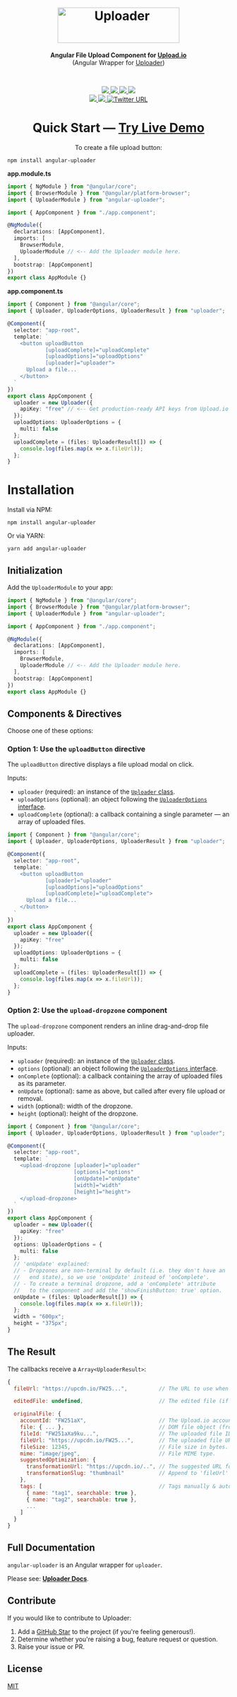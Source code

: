<h1 align="center">
  <a href="https://upload.io/uploader">
    <img alt="Uploader" width="276" height="80" src="https://raw.githubusercontent.com/upload-io/assets/master/logo-uploader.svg">
  </a>
</h1>

<p align="center"><b>Angular File Upload Component for <a href="https://upload.io/">Upload.io</a></b><br/> (Angular Wrapper for <a href="https://upload.io/uploader">Uploader</a>)</p>
<br/>
<p align="center">
  <a href="https://github.com/upload-io/angular-uploader/">
    <img src="https://img.shields.io/badge/gzipped-29%20kb-4ba0f6" />
  </a>

  <a href="https://www.npmjs.com/package/angular-uploader">
    <img src="https://img.shields.io/badge/angular--uploader-npm-4ba0f6" />
  </a>

  <a href="https://github.com/upload-io/angular-uploader/actions/workflows/ci.yml">
    <img src="https://img.shields.io/badge/build-passing-4ba0f6" />
  </a>

  <a href="https://www.npmjs.com/package/angular-uploader">
    <img src="https://img.shields.io/npm/dt/angular-uploader?color=%234ba0f6" />
  </a>
  <br/>

  <a href="https://www.npmjs.com/package/angular-uploader">
    <img src="https://img.shields.io/badge/TypeScript-included-4ba0f6" />
  </a>

  <a href="https://github.com/upload-io/angular-uploader/actions/workflows/ci.yml">
    <img src="https://img.shields.io/npms-io/maintenance-score/angular-uploader?color=4ba0f6" />
  </a>

  <a target="_blank" href="https://twitter.com/intent/tweet?text=I%20just%20found%20Uploader%20%26%20Upload.io%20%E2%80%94%20they%20make%20it%20super%20easy%20to%20upload%20files%20%E2%80%94%20installs%20with%207%20lines%20of%20code%20https%3A%2F%2Fgithub.com%2Fupload-io%2Fuploader&hashtags=javascript,opensource,js,webdev,developers&via=UploadJS">
    <img alt="Twitter URL" src="https://img.shields.io/twitter/url?style=social&url=https%3A%2F%2Fgithub.com%2Fupload-io%2Fuploader%2F" />
  </a>

</p>

<h1 align="center">
  Quick Start — <a href="https://codesandbox.io/s/angular-uploader-urtrmz?file=/src/app/app.component.ts">Try Live Demo</a>
</h1>

<p align="center">To create a file upload button:</p>

```shell
npm install angular-uploader
```

**app.module.ts**

```typescript
import { NgModule } from "@angular/core";
import { BrowserModule } from "@angular/platform-browser";
import { UploaderModule } from "angular-uploader";

import { AppComponent } from "./app.component";

@NgModule({
  declarations: [AppComponent],
  imports: [
    BrowserModule, 
    UploaderModule // <-- Add the Uploader module here.
  ],
  bootstrap: [AppComponent]
})
export class AppModule {}
```

**app.component.ts**

```typescript
import { Component } from "@angular/core";
import { Uploader, UploaderOptions, UploaderResult } from "uploader";

@Component({
  selector: "app-root",
  template: `
    <button uploadButton 
            [uploadComplete]="uploadComplete" 
            [uploadOptions]="uploadOptions" 
            [uploader]="uploader">
      Upload a file...
    </button>
  `
})
export class AppComponent {
  uploader = new Uploader({ 
    apiKey: "free" // <-- Get production-ready API keys from Upload.io
  });
  uploadOptions: UploaderOptions = {
    multi: false
  };
  uploadComplete = (files: UploaderResult[]) => {
    console.log(files.map(x => x.fileUrl));
  };
}
```

# Installation

Install via NPM:

```shell
npm install angular-uploader
```

Or via YARN:

```shell
yarn add angular-uploader
```

## Initialization

Add the `UploaderModule` to your app:

```typescript
import { NgModule } from "@angular/core";
import { BrowserModule } from "@angular/platform-browser";
import { UploaderModule } from "angular-uploader";

import { AppComponent } from "./app.component";

@NgModule({
  declarations: [AppComponent],
  imports: [
    BrowserModule, 
    UploaderModule // <-- Add the Uploader module here.
  ],
  bootstrap: [AppComponent]
})
export class AppModule {}
```

## Components & Directives

Choose one of these options:

### Option 1: Use the `uploadButton` directive

The `uploadButton` directive displays a file upload modal on click.

Inputs:

- `uploader` (required): an instance of the [`Uploader` class](https://github.com/upload-io/uploader/blob/main/lib/src/Uploader.tsx).
- `uploadOptions` (optional): an object following the [`UploaderOptions` interface](https://github.com/upload-io/uploader/blob/main/lib/src/UploaderOptions.ts).
- `uploadComplete` (optional): a callback containing a single parameter — an array of uploaded files.

```typescript
import { Component } from "@angular/core";
import { Uploader, UploaderOptions, UploaderResult } from "uploader";

@Component({
  selector: "app-root",
  template: `
    <button uploadButton 
            [uploader]="uploader"
            [uploadOptions]="uploadOptions"
            [uploadComplete]="uploadComplete">
      Upload a file...
    </button>
  `
})
export class AppComponent {
  uploader = new Uploader({ 
    apiKey: "free" 
  });
  uploadOptions: UploaderOptions = {
    multi: false
  };
  uploadComplete = (files: UploaderResult[]) => {
    console.log(files.map(x => x.fileUrl));
  };
}
```

### Option 2: Use the `upload-dropzone` component

The `upload-dropzone` component renders an inline drag-and-drop file uploader.

Inputs:

- `uploader` (required): an instance of the [`Uploader` class](https://github.com/upload-io/uploader/blob/main/lib/src/Uploader.tsx).
- `options` (optional): an object following the [`UploaderOptions` interface](https://github.com/upload-io/uploader/blob/main/lib/src/UploaderOptions.ts).
- `onComplete` (optional): a callback containing the array of uploaded files as its parameter.
- `onUpdate` (optional): same as above, but called after every file upload or removal.
- `width` (optional): width of the dropzone.
- `height` (optional): height of the dropzone.

```typescript
import { Component } from "@angular/core";
import { Uploader, UploaderOptions, UploaderResult } from "uploader";

@Component({
  selector: "app-root",
  template: `
    <upload-dropzone [uploader]="uploader" 
                     [options]="options"
                     [onUpdate]="onUpdate"
                     [width]="width"
                     [height]="height"> 
    </upload-dropzone>
  `
})
export class AppComponent {
  uploader = new Uploader({ 
    apiKey: "free" 
  });
  options: UploaderOptions = {
    multi: false
  };
  // 'onUpdate' explained:
  // - Dropzones are non-terminal by default (i.e. they don't have an
  //   end state), so we use 'onUpdate' instead of 'onComplete'. 
  // - To create a terminal dropzone, add a 'onComplete' attribute
  //   to the component and add the 'showFinishButton: true' option.
  onUpdate = (files: UploaderResult[]) => {
    console.log(files.map(x => x.fileUrl));
  };
  width = "600px";
  height = "375px";
}
```

## The Result

The callbacks receive a `Array<UploaderResult>`:

```javascript
{
  fileUrl: "https://upcdn.io/FW25...",          // The URL to use when serving this file.

  editedFile: undefined,                        // The edited file (if present). Same as below.

  originalFile: {
    accountId: "FW251aX",                       // The Upload.io account that owns the file.
    file: { ... },                              // DOM file object (from the <input> element).
    fileId: "FW251aXa9ku...",                   // The uploaded file ID.
    fileUrl: "https://upcdn.io/FW25...",        // The uploaded file URL.
    fileSize: 12345,                            // File size in bytes.
    mime: "image/jpeg",                         // File MIME type.
    suggestedOptimization: {
      transformationUrl: "https://upcdn.io/..", // The suggested URL for serving this file.
      transformationSlug: "thumbnail"           // Append to 'fileUrl' to produce the above URL.
    },
    tags: [                                     // Tags manually & auto-assigned to this file.
      { name: "tag1", searchable: true },
      { name: "tag2", searchable: true },
      ...
    ]
  }
}
```

## Full Documentation

`angular-uploader` is an Angular wrapper for `uploader`.

Please see: **[Uploader Docs](https://github.com/upload-io/uploader#%EF%B8%8F-configuration)**.

## Contribute

If you would like to contribute to Uploader:

1. Add a [GitHub Star](https://github.com/upload-io/angular-uploader/stargazers) to the project (if you're feeling generous!).
2. Determine whether you're raising a bug, feature request or question.
3. Raise your issue or PR.

## License

[MIT](LICENSE)
